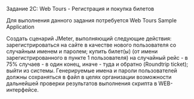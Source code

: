 Задание 2C: Web Tours - Регистрация и покупка билетов

Для выполнения данного задания потребуется Web Tours Sample Application

   Создать сценарий JMeter, выполняющий следующие действия:
зарегистрироваться на сайте в качестве нового пользователя со случайным именем и паролем;
купить билет(ы) (от имени зарегистрированного в пункте 1 пользователя) на случайный рейс - в 75% случаев - в один конец, иначе - туда и обратно (Roundtrip ticket);
выйти из системы.
Генерируемые имена и пароли пользователей должны сохраняться в файл в целях организации возможности дальнейшей проверки результатов выполнения скрипта в WEB-интерфейсе.
